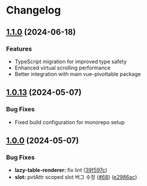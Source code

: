 # Changelog

## [1.1.0](https://github.com/vue-pivottable/vue3-pivottable/compare/@vue-pivottable/lazy-table-renderer@1.0.13...@vue-pivottable/lazy-table-renderer@1.1.0) (2024-06-18)

### Features

* TypeScript migration for improved type safety
* Enhanced virtual scrolling performance
* Better integration with main vue-pivottable package

## [1.0.13](https://github.com/vue-pivottable/vue3-pivottable/compare/@vue-pivottable/lazy-table-renderer@1.0.12...@vue-pivottable/lazy-table-renderer@1.0.13) (2024-05-07)

### Bug Fixes

* Fixed build configuration for monorepo setup

## [1.0.0](https://github.com/vue-pivottable/vue3-pivottable/releases/tag/@vue-pivottable/lazy-table-renderer@1.0.0) (2024-05-07)

### Bug Fixes

- **lazy-table-renderer:** fix lint ([39f597c](https://github.com/vue-pivottable/vue3-pivottable/commit/39f597c081e885b7668fdaeec4ef38f2cb43b41c))
- **slot:** pvtAttr scoped slot 버그 수정 ([#68](https://github.com/vue-pivottable/vue3-pivottable/issues/68)) ([e2986ac](https://github.com/vue-pivottable/vue3-pivottable/commit/e2986acaf5e247551d499de9a70b7a5e17b85087))
